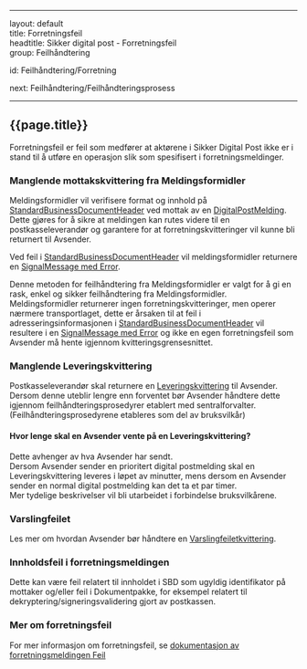 -----

layout: default  
title: Forretningsfeil  
headtitle: Sikker digital post - Forretningsfeil  
group: Feilhåndtering

id: Feilhåndtering/Forretning

next: Feilhåndtering/Feilhåndteringsprosess

-----

## {{page.title}}

Forretningsfeil er feil som medfører at aktørene i Sikker Digital Post
ikke er i stand til å utføre en operasjon slik som spesifisert i
forretningsmeldinger.

### Manglende mottakskvittering fra Meldingsformidler

Meldingsformidler vil verifisere format og innhold på
[StandardBusinessDocumentHeader](../forretningslag/StandardBusinessDocument/StandardBusinessDocumentHeader)
ved mottak av en
[DigitalPostMelding](../meldinger/DigitalPostMelding).  
Dette gjøres for å sikre at meldingen kan rutes videre til en
postkasseleverandør og garantere for at forretningskvitteringer vil
kunne bli returnert til Avsender.

Ved feil i
[StandardBusinessDocumentHeader](../forretningslag/StandardBusinessDocument/StandardBusinessDocumentHeader)
vil meldingsformidler returnere en [SignalMessage med
Error](../transportlag/SignalMessage/).

Denne metoden for feilhåndtering fra Meldingsformidler er valgt for å gi
en rask, enkel og sikker feilhåndtering fra Meldingsformidler.  
Meldingsformidler returnerer ingen forretningskvitteringer, men operer
nærmere transportlaget, dette er årsaken til at feil i
adresseringsinformasjonen i
[StandardBusinessDocumentHeader](../forretningslag/StandardBusinessDocument/StandardBusinessDocumentHeader)
vil resultere i en [SignalMessage med
Error](../transportlag/SignalMessage/) og ikke en egen forretningsfeil
som Avsender må hente igjennom kvitteringsgrensesnittet.

### Manglende Leveringskvittering

Postkasseleverandør skal returnere en
[Leveringskvittering](../meldinger/LeveringsKvittering) til Avsender.  
Dersom denne uteblir lengre enn forventet bør Avsender håndtere dette
igjennom feilhåndteringsprosedyrer etablert med sentralforvalter.  
(Feilhåndteringsprosedyrene etableres som del av bruksvilkår)

#### Hvor lenge skal en Avsender vente på en Leveringskvittering?

Dette avhenger av hva Avsender har sendt.  
Dersom Avsender sender en prioritert digital postmelding skal en
Leveringskvittering leveres i løpet av minutter, mens dersom en Avsender
sender en normal digital postmelding kan det ta et par timer.  
Mer tydelige beskrivelser vil bli utarbeidet i forbindelse
bruksvilkårene.

### Varslingfeilet

Les mer om hvordan Avsender bør håndtere en
[Varslingfeiletkvittering](../meldinger/VarslingfeiletKvittering).

### Innholdsfeil i forretningsmeldingen

Dette kan være feil relatert til innholdet i SBD som ugyldig
identifikator på mottaker og/eller feil i Dokumentpakke, for eksempel
relatert til dekryptering/signeringsvalidering gjort av postkassen.

### Mer om forretningsfeil

For mer informasjon om forretningsfeil, se [dokumentasjon av
forretningsmeldingen Feil](../meldinger/Feil)
